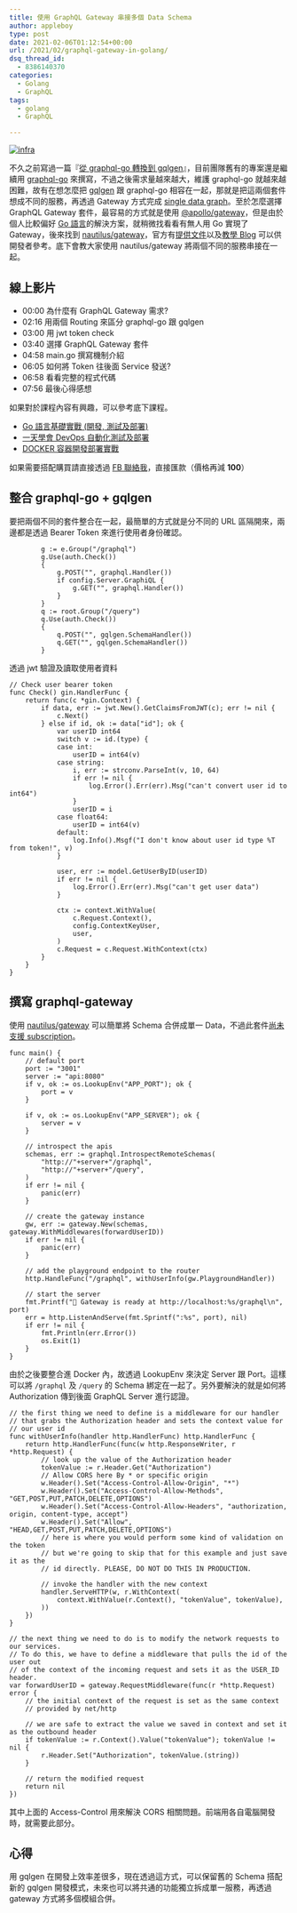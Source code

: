 ```yaml
---
title: 使用 GraphQL Gateway 串接多個 Data Schema
author: appleboy
type: post
date: 2021-02-06T01:12:54+00:00
url: /2021/02/graphql-gateway-in-golang/
dsq_thread_id:
  - 8386140370
categories:
  - Golang
  - GraphQL
tags:
  - golang
  - GraphQL

---
```

[![infra][1]][1]

不久之前寫過一篇『[從 graphql-go 轉換到 gqlgen][2]』，目前團隊舊有的專案還是繼續用 [graphql-go][3] 來撰寫，不過之後需求量越來越大，維護 graphql-go 就越來越困難，故有在想怎麼把 [gqlgen][4] 跟 graphql-go 相容在一起，那就是把這兩個套件想成不同的服務，再透過 Gateway 方式完成 [single data graph][5]。至於怎麼選擇 GraphQL Gateway 套件，最容易的方式就是使用 [@apollo/gateway][6]，但是由於個人比較偏好 [Go 語言][7]的解決方案，就稍微找看看有無人用 Go 實現了 Gateway，後來找到 [nautilus/gateway][8]，官方有[提供文件][9]以及[教學 Blog][10] 可以供開發者參考。底下會教大家使用 nautilus/gateway 將兩個不同的服務串接在一起。

<!--more-->

## 線上影片

  * 00:00​ 為什麼有 GraphQL Gateway 需求?
  * 02:16​ 用兩個 Routing 來區分 graphql-go 跟 gqlgen
  * 03:00​ 用 jwt token check
  * 03:40​ 選擇 GraphQL Gateway 套件
  * 04:58​ main.go 撰寫機制介紹
  * 06:05​ 如何將 Token 往後面 Service 發送?
  * 06:58​ 看看完整的程式代碼
  * 07:56​ 最後心得感想

如果對於課程內容有興趣，可以參考底下課程。

  * [Go 語言基礎實戰 (開發, 測試及部署)][11]
  * [一天學會 DevOps 自動化測試及部署][12]
  * [DOCKER 容器開發部署實戰][13]

如果需要搭配購買請直接透過 [FB 聯絡我][14]，直接匯款（價格再減 **100**）

## 整合 graphql-go + gqlgen

要把兩個不同的套件整合在一起，最簡單的方式就是分不同的 URL 區隔開來，兩邊都是透過 Bearer Token 來進行使用者身份確認。

<pre><code class="language-go">        g := e.Group("/graphql")
        g.Use(auth.Check())
        {
            g.POST("", graphql.Handler())
            if config.Server.GraphiQL {
                g.GET("", graphql.Handler())
            }
        }
        q := root.Group("/query")
        q.Use(auth.Check())
        {
            q.POST("", gqlgen.SchemaHandler())
            q.GET("", gqlgen.SchemaHandler())
        }</code></pre>

透過 jwt 驗證及讀取使用者資料

<pre><code class="language-go">// Check user bearer token
func Check() gin.HandlerFunc {
    return func(c *gin.Context) {
        if data, err := jwt.New().GetClaimsFromJWT(c); err != nil {
            c.Next()
        } else if id, ok := data["id"]; ok {
            var userID int64
            switch v := id.(type) {
            case int:
                userID = int64(v)
            case string:
                i, err := strconv.ParseInt(v, 10, 64)
                if err != nil {
                    log.Error().Err(err).Msg("can&#039;t convert user id to int64")
                }
                userID = i
            case float64:
                userID = int64(v)
            default:
                log.Info().Msgf("I don&#039;t know about user id type %T from token!", v)
            }

            user, err := model.GetUserByID(userID)
            if err != nil {
                log.Error().Err(err).Msg("can&#039;t get user data")
            }

            ctx := context.WithValue(
                c.Request.Context(),
                config.ContextKeyUser,
                user,
            )
            c.Request = c.Request.WithContext(ctx)
        }
    }
}</code></pre>

## 撰寫 graphql-gateway

使用 [nautilus/gateway][8] 可以簡單將 Schema 合併成單一 Data，不過此套件[尚未支援 subscription][15]。

<pre><code class="language-go">func main() {
    // default port
    port := "3001"
    server := "api:8080"
    if v, ok := os.LookupEnv("APP_PORT"); ok {
        port = v
    }

    if v, ok := os.LookupEnv("APP_SERVER"); ok {
        server = v
    }

    // introspect the apis
    schemas, err := graphql.IntrospectRemoteSchemas(
        "http://"+server+"/graphql",
        "http://"+server+"/query",
    )
    if err != nil {
        panic(err)
    }

    // create the gateway instance
    gw, err := gateway.New(schemas, gateway.WithMiddlewares(forwardUserID))
    if err != nil {
        panic(err)
    }

    // add the playground endpoint to the router
    http.HandleFunc("/graphql", withUserInfo(gw.PlaygroundHandler))

    // start the server
    fmt.Printf("🚀 Gateway is ready at http://localhost:%s/graphql\n", port)
    err = http.ListenAndServe(fmt.Sprintf(":%s", port), nil)
    if err != nil {
        fmt.Println(err.Error())
        os.Exit(1)
    }
}</code></pre>

由於之後要整合進 Docker 內，故透過 LookupEnv 來決定 Server 跟 Port。這樣可以將 `/graphql` 及 `/query` 的 Schema 綁定在一起了。另外要解決的就是如何將 Authorization 傳到後面 GraphQL Server 進行認證。

<pre><code class="language-go">// the first thing we need to define is a middleware for our handler
// that grabs the Authorization header and sets the context value for
// our user id
func withUserInfo(handler http.HandlerFunc) http.HandlerFunc {
    return http.HandlerFunc(func(w http.ResponseWriter, r *http.Request) {
        // look up the value of the Authorization header
        tokenValue := r.Header.Get("Authorization")
        // Allow CORS here By * or specific origin
        w.Header().Set("Access-Control-Allow-Origin", "*")
        w.Header().Set("Access-Control-Allow-Methods", "GET,POST,PUT,PATCH,DELETE,OPTIONS")
        w.Header().Set("Access-Control-Allow-Headers", "authorization, origin, content-type, accept")
        w.Header().Set("Allow", "HEAD,GET,POST,PUT,PATCH,DELETE,OPTIONS")
        // here is where you would perform some kind of validation on the token
        // but we&#039;re going to skip that for this example and just save it as the
        // id directly. PLEASE, DO NOT DO THIS IN PRODUCTION.

        // invoke the handler with the new context
        handler.ServeHTTP(w, r.WithContext(
            context.WithValue(r.Context(), "tokenValue", tokenValue),
        ))
    })
}

// the next thing we need to do is to modify the network requests to our services.
// To do this, we have to define a middleware that pulls the id of the user out
// of the context of the incoming request and sets it as the USER_ID header.
var forwardUserID = gateway.RequestMiddleware(func(r *http.Request) error {
    // the initial context of the request is set as the same context
    // provided by net/http

    // we are safe to extract the value we saved in context and set it as the outbound header
    if tokenValue := r.Context().Value("tokenValue"); tokenValue != nil {
        r.Header.Set("Authorization", tokenValue.(string))
    }

    // return the modified request
    return nil
})</code></pre>

其中上面的 Access-Control 用來解決 CORS 相關問題。前端用各自電腦開發時，就需要此部分。

## 心得

用 gqlgen 在開發上效率差很多，現在透過這方式，可以保留舊的 Schema 搭配新的 gqlgen 開發模式，未來也可以將共通的功能獨立拆成單一服務，再透過 gateway 方式將多個模組合併。

 [1]: https://lh3.googleusercontent.com/eWR5fi9ipIuscey-E940I6fhwU5ZySehbItzPLyPVchJxBlq8N1uXT-psLHdX_wV6xojac3_EeCFZH6vs6C1R910vzDV1mY2uOo33so6QqpWgNqbDjGZPB6ar2NwspITQ7paTfjqSo8=w1920-h1080 "infra"
 [2]: https://blog.wu-boy.com/2020/04/switch-graphql-go-to-gqlgen-in-golang/
 [3]: https://github.com/graphql-go/graphql
 [4]: https://gqlgen.com/
 [5]: https://principledgraphql.com/integrity#1-one-graph
 [6]: https://www.apollographql.com/docs/federation/gateway/
 [7]: https://golang.org
 [8]: https://github.com/nautilus/gateway
 [9]: https://gateway.nautilus.dev/
 [10]: https://medium.com/@aaivazis/a-guide-to-schema-federation-part-1-995b639ac035
 [11]: https://www.udemy.com/course/golang-fight/?couponCode=202101
 [12]: https://www.udemy.com/course/devops-oneday/?couponCode=202101
 [13]: https://www.udemy.com/course/docker-practice/?couponCode=202101
 [14]: http://facebook.com/appleboy46
 [15]: https://github.com/nautilus/gateway/issues/108